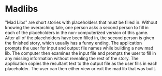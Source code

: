 # Madlibs
"Mad Libs" are short stories with placeholders that must be filled in. Without knowing the overarching tale, one person asks a second person to fill in each of the placeholders in the non-computerized version of this game. After all of the placeholders have been filled in, the second person is given the finished story, which usually has a funny ending.
The application prompts the user for input and output file names while building a new mad lib. The computer then examines the input file and prompts the user to fill in any missing information without revealing the rest of the story. The application copies the resultant text to the output file as the user fills in each placeholder. The user can then either view or exit the mad lib that was built.
